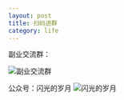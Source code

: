 ```yaml
---
layout: post
title: 扫码进群
category: life
---
```

副业交流群：  

![副业交流群](http://www.laughitover.com/assets/images/2020/qun.png)  

公众号：闪光的岁月
![闪光的岁月](http://www.laughitover.com/assets/images/2020/gzh.jpg)